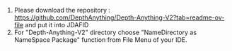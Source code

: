 1. Please download the repository : https://github.com/DepthAnything/Depth-Anything-V2?tab=readme-ov-file and put it into JDAFID
2. For "Depth-Anything-V2" directory choose "NameDirectory as NameSpace Package" function from File Menu of your IDE.
